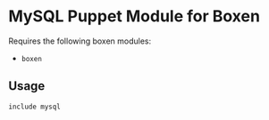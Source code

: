 # MySQL Puppet Module for Boxen

Requires the following boxen modules:

* `boxen`

## Usage

```puppet
include mysql
```
